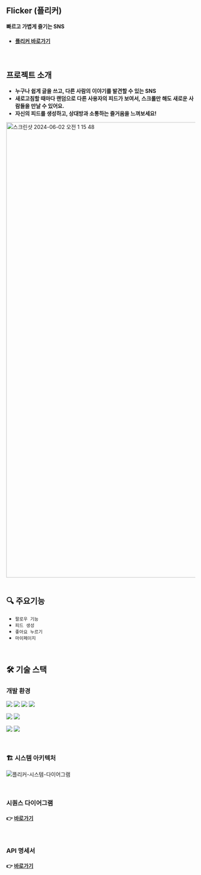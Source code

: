 ## Flicker (플리커)
**빠르고 가볍게 즐기는 SNS** <br> 
- #### [플리커 바로가기](https://a.simple-sns.link)
<br>

## 프로젝트 소개
- **누구나 쉽게 글을 쓰고, 다른 사람의 이야기를 발견할 수 있는 SNS** <br>
- **새로고침할 때마다 랜덤으로 다른 사용자의 피드가 보여서, 스크롤만 해도 새로운 사람들을 만날 수 있어요.** <br>
- **자신의 피드를 생성하고, 상대방과 소통하는 즐거움을 느껴보세요!** <br> 

<img width="1214" alt="스크린샷 2024-06-02 오전 1 15 48" src="https://github.com/sns-service/.github/assets/56336436/299809db-bf71-4211-8f92-570736f43b4f">

<br>
<br>

## 🔍 주요기능

- `팔로우 기능`<br>
- `피드 생성`<br>
- `좋아요 누르기`<br> 
- `마이페이지`

<br> 


## 🛠️ 기술 스택
### 개발 환경
<p>
<img src="https://img.shields.io/badge/JAVA 21-007396?style=for-the-badge&logo=java&logoColor=white">
<img src="https://img.shields.io/badge/Spring Boot 3-6DB33F?style=for-the-badge&logo=Spring boot&logoColor=white">
<img src="https://img.shields.io/badge/Spring Security-6DB33F?style=for-the-badge&logo=Spring Security&logoColor=white">
<img src="https://img.shields.io/badge/Thymeleaf-6DB33F?style=for-the-badge&logo=Thymeleaf&logoColor=white">
</p>

<p>
<img src="https://img.shields.io/badge/Mysql-4479A1?style=for-the-badge&logo=mysql&logoColor=white">
<img src="https://img.shields.io/badge/Redis-DC382D?style=for-the-badge&logo=redis&logoColor=white">
</p>

<p>
<img src="https://img.shields.io/badge/EC2-FF9900?style=for-the-badge&logo=amazon-ec2&logoColor=white">
<img src="https://img.shields.io/badge/RDS-527FFF?style=for-the-badge&logo=amazon-rds&logoColor=white">
</p>
<br>

### 🏗️ 시스템 아키텍처
![플리커-시스템-다이어그램](https://github.com/user-attachments/assets/68c5c695-2c94-4b7e-9be0-c26ff8959d50)


<br>

### 시퀀스 다이어그램
#### 👉 [바로가기](https://github.com/sns-service/documents/blob/main/%EC%8B%9C%ED%80%80%EC%8A%A4%EB%8B%A4%EC%9D%B4%EC%96%B4%EA%B7%B8%EB%9E%A8.md)

<br>

### API 명세서
#### 👉 [바로가기](https://documenter.getpostman.com/view/32540160/2sA3QzYnzm)
